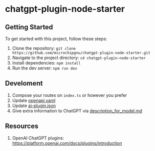 # chatgpt-plugin-node-starter


## Getting Started

To get started with this project, follow these steps:
1. Clone the repository: `git clone https://github.com/microchipgnu/chatgpt-plugin-node-starter.git`
2. Navigate to the project directory: `cd chatgpt-plugin-node-starter`
3. Install dependencies: `npm install`
4. Run the dev server: `npm run dev`

## Develoment

 1. Compose your routes on `index.ts` or however you prefer
 2. Update [openapi.yaml](/public/.well-known/openapi.yaml)
 3. Update [ai-plugin.json](/public/.well-known/ai-plugin.json)
 4. Give extra information to ChatGPT via [description_for_model.md](src/prompts/description_for_model.md)

## Resources

1. OpenAI ChatGPT plugins: https://platform.openai.com/docs/plugins/introduction

